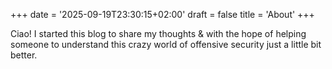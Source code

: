 +++
date = '2025-09-19T23:30:15+02:00'
draft = false
title = 'About'
+++

Ciao! I started this blog to share my thoughts & with the hope of helping someone to understand this crazy world of offensive security just a little bit better.